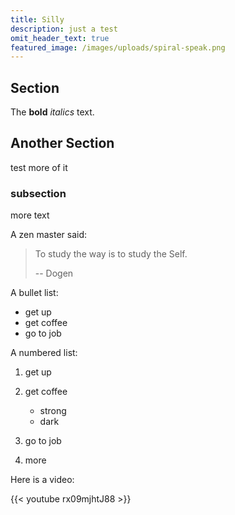 ```yaml
---
title: Silly
description: just a test
omit_header_text: true
featured_image: /images/uploads/spiral-speak.png
---
```

## Section

The **bold** *italics* text.

## Another Section

test more of it

### subsection

more text

A zen master said:

> To study the way is to study the Self.
>
> \-- Dogen

A bullet list:

* get up
* get coffee
* go to job

A numbered list:

1. get up
2. get coffee

   * strong
   * dark
3. go to job
4. more

Here is a video:

{{< youtube rx09mjhtJ88 >}}